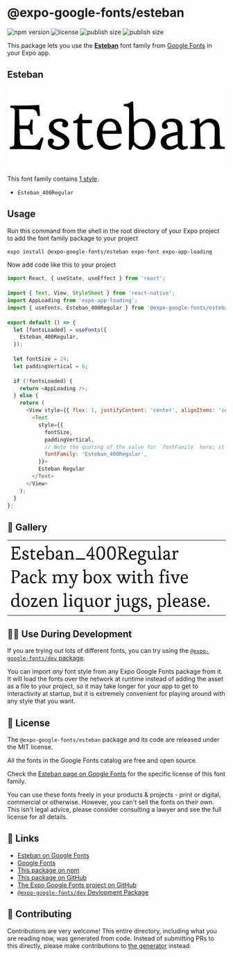 # @expo-google-fonts/esteban

![npm version](https://flat.badgen.net/npm/v/@expo-google-fonts/esteban)
![license](https://flat.badgen.net/github/license/expo/google-fonts)
![publish size](https://flat.badgen.net/packagephobia/install/@expo-google-fonts/esteban)
![publish size](https://flat.badgen.net/packagephobia/publish/@expo-google-fonts/esteban)

This package lets you use the [**Esteban**](https://fonts.google.com/specimen/Esteban) font family from [Google Fonts](https://fonts.google.com/) in your Expo app.

## Esteban

![Esteban](./font-family.png)

This font family contains [1 style](#-gallery).

- `Esteban_400Regular`

## Usage

Run this command from the shell in the root directory of your Expo project to add the font family package to your project
```sh
expo install @expo-google-fonts/esteban expo-font expo-app-loading
```

Now add code like this to your project
```js
import React, { useState, useEffect } from 'react';

import { Text, View, StyleSheet } from 'react-native';
import AppLoading from 'expo-app-loading';
import { useFonts, Esteban_400Regular } from '@expo-google-fonts/esteban';

export default () => {
  let [fontsLoaded] = useFonts({
    Esteban_400Regular,
  });

  let fontSize = 24;
  let paddingVertical = 6;

  if (!fontsLoaded) {
    return <AppLoading />;
  } else {
    return (
      <View style={{ flex: 1, justifyContent: 'center', alignItems: 'center' }}>
        <Text
          style={{
            fontSize,
            paddingVertical,
            // Note the quoting of the value for `fontFamily` here; it expects a string!
            fontFamily: 'Esteban_400Regular',
          }}>
          Esteban Regular
        </Text>
      </View>
    );
  }
};

```

## 🔡 Gallery


||||
|-|-|-|
|![Esteban_400Regular](./Esteban_400Regular.ttf.png)||||


## 👩‍💻 Use During Development

If you are trying out lots of different fonts, you can try using the [`@expo-google-fonts/dev` package](https://github.com/expo/google-fonts/tree/master/font-packages/dev#readme).

You can import *any* font style from any Expo Google Fonts package from it. It will load the fonts
over the network at runtime instead of adding the asset as a file to your project, so it may take longer
for your app to get to interactivity at startup, but it is extremely convenient
for playing around with any style that you want.

## 📖 License

The `@expo-google-fonts/esteban` package and its code are released under the MIT license.

All the fonts in the Google Fonts catalog are free and open source.

Check the [Esteban page on Google Fonts](https://fonts.google.com/specimen/Esteban) for the specific license of this font family.

You can use these fonts freely in your products & projects - print or digital, commercial or otherwise. However, you can't sell the fonts on their own. This isn't legal advice, please consider consulting a lawyer and see the full license for all details.

## 🔗 Links

- [Esteban on Google Fonts](https://fonts.google.com/specimen/Esteban)
- [Google Fonts](https://fonts.google.com/)
- [This package on npm](https://www.npmjs.com/package/@expo-google-fonts/esteban)
- [This package on GitHub](https://github.com/expo/google-fonts/tree/master/font-packages/esteban)
- [The Expo Google Fonts project on GitHub](https://github.com/expo/google-fonts)
- [`@expo-google-fonts/dev` Devlopment Package](https://github.com/expo/google-fonts/tree/master/font-packages/dev)

## 🤝 Contributing

Contributions are very welcome! This entire directory, including what you are reading now, was generated from code. Instead of submitting PRs to this directly, please make contributions to [the generator](https://github.com/expo/google-fonts/tree/master/packages/generator) instead.
